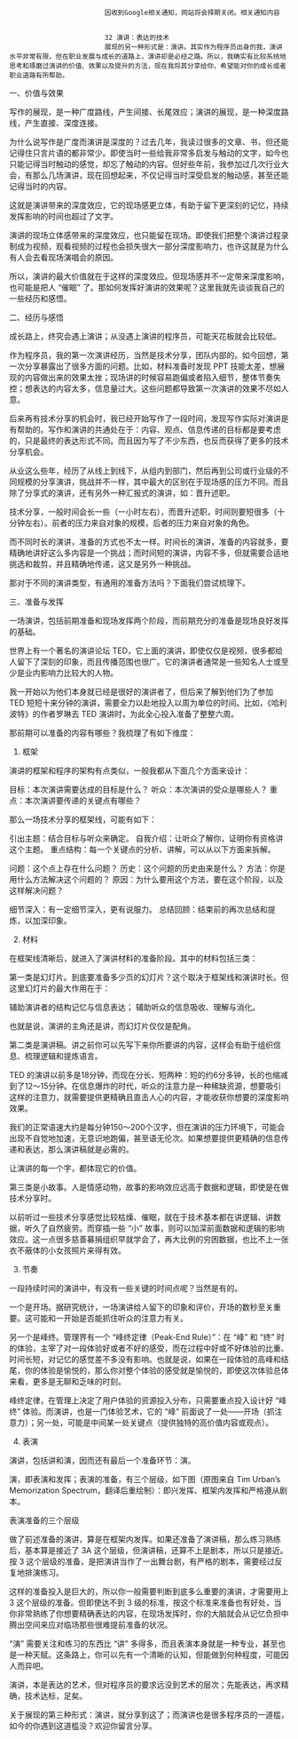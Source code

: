 
                            
                            因收到Google相关通知，网站将会择期关闭。相关通知内容
                            
                            
                            32 演讲：表达的技术
                            展现的另一种形式是：演讲。其实作为程序员出身的我，演讲水平非常有限，但在职业发展与成长的道路上，演讲却是必经之路。所以，我确实有比较系统地思考和琢磨过演讲的价值、效果以及提升的方法，现在我将其分享给你，希望能对你的成长或者职业道路有所帮助。

一、价值与效果

写作的展现，是一种广度路线，产生间接、长尾效应；演讲的展现，是一种深度路线，产生直接、深度连接。

为什么说写作是广度而演讲是深度的？过去几年，我读过很多的文章、书，但还能记得住只言片语的都非常少。即使当时一些给我非常多启发与触动的文字，如今也只能记得当时触动的感觉，却忘了触动的内容。但好些年前，我参加过几次行业大会，有那么几场演讲，现在回想起来，不仅记得当时深受启发的触动感，甚至还能记得当时的内容。

这就是演讲带来的深度效应，它的现场感更立体，有助于留下更深刻的记忆，持续发挥影响的时间也超过了文字。

演讲的现场立体感带来的深度效应，也只能留在现场。即使我们把整个演讲过程录制成为视频，观看视频的过程也会损失很大一部分深度影响力，也许这就是为什么有人会去看现场演唱会的原因。

所以，演讲的最大价值就在于这样的深度效应。但现场感并不一定带来深度影响，也可能是把人 “催眠” 了。那如何发挥好演讲的效果呢？这里我就先谈谈我自己的一些经历和感悟。

二、经历与感悟

成长路上，终究会遇上演讲；从没遇上演讲的程序员，可能天花板就会比较低。

作为程序员，我的第一次演讲经历，当然是技术分享，团队内部的。如今回想，第一次分享暴露出了很多方面的问题。比如，材料准备时发现 PPT 技能太差，想展现的内容做出来的效果太挫；现场讲的时候容易跑偏或者陷入细节，整体节奏失控；想表达的内容太多，信息量过大。这些问题都导致第一次演讲的效果不尽如人意。

后来再有技术分享的机会时，我已经开始写作了一段时间，发现写作实际对演讲是有帮助的。写作和演讲的共通处在于：内容、观点、信息传递的目标都是要考虑的，只是最终的表达形式不同。而且因为写了不少东西，也反而获得了更多的技术分享机会。

从业这么些年，经历了从线上到线下，从组内到部门，然后再到公司或行业级的不同规模的分享演讲，挑战并不一样，其中最大的区别在于现场感的压力不同。而且除了分享式的演讲，还有另外一种汇报式的演讲，如：晋升述职。

技术分享，一般时间会长一些（一小时左右），而晋升述职，时间则要短很多（十分钟左右）。前者的压力来自对象的规模，后者的压力来自对象的角色。

而不同时长的演讲，准备的方式也不太一样。时间长的演讲，准备的内容就多，要精确地讲好这么多内容是一个挑战；而时间短的演讲，内容不多，但就需要合适地挑选和裁剪，并且精确地传递，这又是另外一种挑战。

那对于不同的演讲类型，有通用的准备方法吗？下面我们尝试梳理下。

三、准备与发挥

一场演讲，包括前期准备和现场发挥两个阶段，而前期充分的准备是现场良好发挥的基础。

世界上有一个著名的演讲论坛 TED，它上面的演讲，即使仅仅是视频，很多都给人留下了深刻的印象，而且传播范围也很广。它的演讲者通常是一些知名人士或至少是业内影响力比较大的人物。

我一开始以为他们本身就已经是很好的演讲者了，但后来了解到他们为了参加 TED 短短十来分钟的演讲，需要全力以赴地投入以周为单位的时间。比如，《哈利波特》的作者罗琳去 TED 演讲时，为此全心投入准备了整整六周。

那前期可以准备的内容有哪些？我梳理了有如下维度：

1. 框架

演讲的框架和程序的架构有点类似，一般我都从下面几个方面来设计：


目标：本次演讲需要达成的目标是什么？
听众：本次演讲的受众是哪些人？
重点：本次演讲要传递的关键点有哪些？


那么一场技术分享的框架线，可能有如下：


引出主题：结合目标与听众来确定。
自我介绍：让听众了解你，证明你有资格讲这个主题。
重点结构：每一个关键点的分析、讲解，可以从以下方面来拆解。


问题：这个点上存在什么问题？
历史：这个问题的历史由来是什么？
方法：你是用什么方法解决这个问题的？
原因：为什么要用这个方法，要在这个阶段，以及这样解决问题？

细节深入：有一定细节深入，更有说服力。
总结回顾：结束前的再次总结和提炼，以加深印象。


2. 材料

在框架线清晰后，就进入了演讲材料的准备阶段。其中的材料包括三类：

第一类是幻灯片。到底要准备多少页的幻灯片？这个取决于框架线和演讲时长。但这里幻灯片的最大作用在于：


辅助演讲者的结构记忆与信息表达；
辅助听众的信息吸收、理解与消化。


也就是说，演讲的主角还是讲，而幻灯片仅仅是配角。

第二类是演讲稿。讲之前你可以先写下来你所要讲的内容，这样会有助于组织信息、梳理逻辑和提炼语言。

TED 的演讲以前多是18分钟，而现在分长、短两种：短的约6分多钟，长的也缩减到了12～15分钟。在信息爆炸的时代，听众的注意力是一种稀缺资源，想要吸引这样的注意力，就需要提供更精确且直击人心的内容，才能收获你想要的深度影响效果。

我们的正常语速大约是每分钟150～200个汉字，但在演讲的压力环境下，可能会出现不自觉地加速，无意识地跑偏，甚至语无伦次。如果想要提供更精确的信息传递和表达，那么演讲稿就是必需的。

让演讲的每一个字，都体现它的价值。

第三类是小故事。人是情感动物，故事的影响效应远高于数据和逻辑，即使是在做技术分享时。

以前听过一些技术分享感觉比较枯燥、催眠，就在于技术基本都在讲逻辑、讲数据，听久了自然疲劳。而穿插一些 “小” 故事，则可以加深前面数据和逻辑的影响效应。这一点很多慈善募捐组织早就学会了，再大比例的穷困数据，也比不上一张衣不蔽体的小女孩照片来得有效。

3. 节奏

一段持续时间的演讲中，有没有一些关键的时间点呢？当然是有的。

一个是开场。据研究统计，一场演讲给人留下的印象和评价，开场的数秒至关重要。这可能和一开始是否能抓住听众的注意力有关。

另一个是峰终。管理界有一个 “峰终定律（Peak-End Rule）”：在 “峰” 和 “终” 时的体验，主宰了对一段体验好或者不好的感受，而在过程中好或不好体验的比重、时间长短，对记忆的感觉差不多没有影响。也就是说，如果在一段体验的高峰和结尾，你的体验是愉悦的，那么你对整个体验的感受就是愉悦的，即使这次体验总体来看，更多是无聊和乏味的时刻。

峰终定律，在管理上决定了用户体验的资源投入分布，只需要重点投入设计好 “峰终” 体验。而演讲，也是一门体验艺术，它的 “峰” 前面说了一处——开场（抓注意力）；另一处，可能是中间某一处关键点（提供独特的高价值内容或观点）。

4. 表演

演讲，包括讲和演，因而还有最后一个准备环节：演。

演，即表演和发挥；表演的准备，有三个层级，如下图（原图来自 Tim Urban’s Memorization Spectrum，翻译后重绘制）：即兴发挥、框架内发挥和严格遵从剧本。



表演准备的三个层级

做了前述准备的演讲，算是在框架内发挥。如果还准备了演讲稿，那么练习熟练后，基本算是接近了 3A 这个层级，但演讲稿，还算不上是剧本，所以只是接近。按 3 这个层级的准备，是把演讲当作了一出舞台剧，有严格的剧本，需要经过反复地排演练习。

这样的准备投入是巨大的，所以你一般需要判断到底多么重要的演讲，才需要用上 3 这个层级的准备。但即使达不到 3 级的标准，按这个标准来准备也有好处，当你非常熟练了你想要精确表达的内容，在现场发挥时，你的大脑就会从记忆负担中腾出空间来应对临场那些很难提前准备的状况。

“演” 需要关注和练习的东西比 “讲” 多得多，而且表演本身就是一种专业，甚至也是一种天赋。这条路上，你可以先有一个清晰的认知，但能做到何种程度，可能因人而异吧。

演讲，本是表达的艺术，但对程序员的要求远没到艺术的层次；先能表达，再求精确，技术达标，足矣。

关于展现的第三种形式：演讲，就分享到这了；而演讲也是很多程序员的一道槛，如今的你遇到这道槛没？欢迎你留言分享。



                        
                        
                            